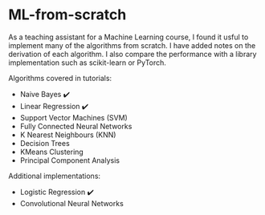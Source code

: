 # ML-from-scratch
As a teaching assistant for a Machine Learning course, I found it usful to implement many of the algorithms from scratch. I have added notes on the derivation of each algorithm. I also compare the performance with a library implementation such as scikit-learn or PyTorch.

Algorithms covered in tutorials:
- Naive Bayes :heavy_check_mark:
- Linear Regression :heavy_check_mark:
- Support Vector Machines (SVM)
- Fully Connected Neural Networks
- K Nearest Neighbours (KNN)
- Decision Trees
- KMeans Clustering
- Principal Component Analysis

Additional implementations:
- Logistic Regression :heavy_check_mark:
- Convolutional Neural Networks
